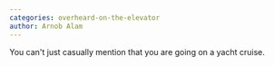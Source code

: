 ```yaml
---
categories: overheard-on-the-elevator
author: Arnob Alam
---
```


You can't just casually mention that you are going on a yacht cruise.